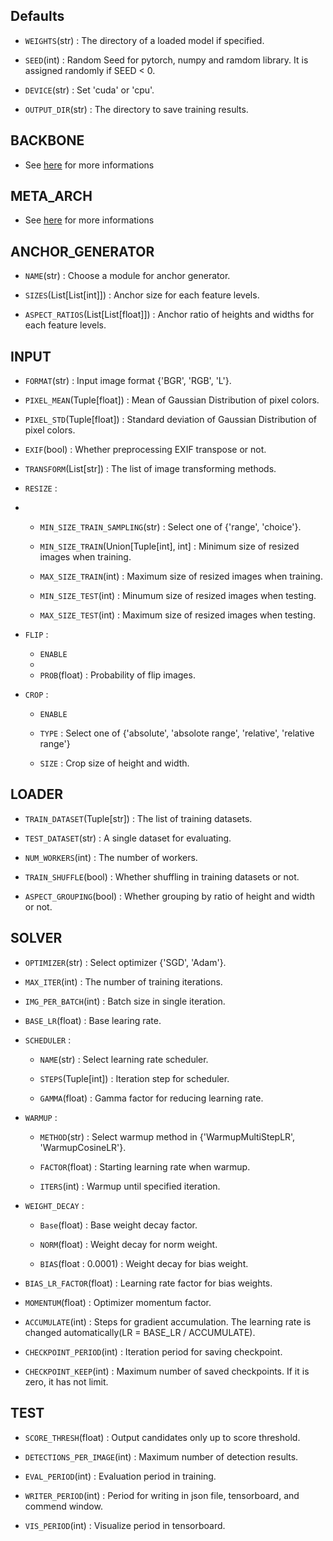## Defaults

- `WEIGHTS`(str) : The directory of a loaded model if specified.

- `SEED`(int) : Random Seed for pytorch, numpy and ramdom library. It is assigned randomly if SEED < 0.

- `DEVICE`(str) : Set 'cuda' or 'cpu'.

- `OUTPUT_DIR`(str) : The directory to save training results.

## BACKBONE

- See [here](./backbone) for more informations

## META_ARCH

- See [here](./meta_arch) for more informations

## ANCHOR_GENERATOR

- `NAME`(str) : Choose a module for anchor generator.

- `SIZES`(List[List[int]]) : Anchor size for each feature levels.

- `ASPECT_RATIOS`(List[List[float]]) : Anchor ratio of heights and widths for each feature levels.

## INPUT
- `FORMAT`(str) : Input image format {'BGR', 'RGB', 'L'}.

- `PIXEL_MEAN`(Tuple[float]) : Mean of Gaussian Distribution of pixel colors.

- `PIXEL_STD`(Tuple[float]) : Standard deviation of Gaussian Distribution of pixel colors.

- `EXIF`(bool) : Whether preprocessing EXIF transpose or not.

- `TRANSFORM`(List[str]) : The list of image transforming methods.

- `RESIZE` : 
- 
  - `MIN_SIZE_TRAIN_SAMPLING`(str) : Select one of {'range', 'choice'}.

  - `MIN_SIZE_TRAIN`(Union[Tuple[int], int] : Minimum size of resized images when training.

  - `MAX_SIZE_TRAIN`(int) : Maximum size of resized images when training.

  - `MIN_SIZE_TEST`(int) : Minumum size of resized images when testing.

  - `MAX_SIZE_TEST`(int) : Maximum size of resized images when testing.

- `FLIP` : 
  
  - `ENABLE`
  - 
  - `PROB`(float) : Probability of flip images.

- `CROP` :
  
  - `ENABLE`

  - `TYPE` : Select one of {'absolute', 'absolote range', 'relative', 'relative range'}

  - `SIZE` : Crop size of height and width.
 
## LOADER

- `TRAIN_DATASET`(Tuple[str]) : The list of training datasets.

- `TEST_DATASET`(str) : A single dataset for evaluating.

- `NUM_WORKERS`(int) : The number of workers.

- `TRAIN_SHUFFLE`(bool) : Whether shuffling in training datasets or not.

- `ASPECT_GROUPING`(bool) : Whether grouping by ratio of height and width or not.

## SOLVER

- `OPTIMIZER`(str) : Select optimizer {'SGD', 'Adam'}.

- `MAX_ITER`(int) : The number of training iterations.

- `IMG_PER_BATCH`(int) : Batch size in single iteration.

- `BASE_LR`(float) : Base learing rate.

- `SCHEDULER` : 

  - `NAME`(str) : Select learning rate scheduler.

  - `STEPS`(Tuple[int]) : Iteration step for scheduler.

  - `GAMMA`(float) : Gamma factor for reducing learning rate.

- `WARMUP` : 

  - `METHOD`(str) : Select warmup method in {'WarmupMultiStepLR', 'WarmupCosineLR'}.

  - `FACTOR`(float) : Starting learning rate when warmup.

  - `ITERS`(int) : Warmup until specified iteration.


- `WEIGHT_DECAY` :

  - `Base`(float) : Base weight decay factor.
  
  - `NORM`(float) : Weight decay for norm weight.

  - `BIAS`(float : 0.0001) : Weight decay for bias weight.

- `BIAS_LR_FACTOR`(float) : Learning rate factor for bias weights.

- `MOMENTUM`(float) : Optimizer momentum factor.

- `ACCUMULATE`(int) : Steps for gradient accumulation. The learning rate is changed automatically(LR = BASE_LR / ACCUMULATE).

- `CHECKPOINT_PERIOD`(int) : Iteration period for saving checkpoint.

- `CHECKPOINT_KEEP`(int) : Maximum number of saved checkpoints. If it is zero, it has not limit.

## TEST

- `SCORE_THRESH`(float) : Output candidates only up to score threshold.

- `DETECTIONS_PER_IMAGE`(int) : Maximum number of detection results.

- `EVAL_PERIOD`(int) : Evaluation period in training.

- `WRITER_PERIOD`(int) : Period for writing in json file, tensorboard, and commend window.

- `VIS_PERIOD`(int) : Visualize period in tensorboard.